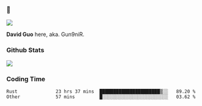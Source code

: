 ### 👋

![](https://komarev.com/ghpvc/?username=Gun9niR&label=Total+Views)

**David Guo** here, aka. Gun9niR.

### Github Stats

<img src="https://github-readme-stats.vercel.app/api?username=Gun9niR&count_private=true&show_icons=true&theme=vue-dark&hide_title=true">

### Coding Time

<!--START_SECTION:waka-->

```text
Rust              23 hrs 37 mins  ██████████████████████▒░░   89.20 %
Other             57 mins         █░░░░░░░░░░░░░░░░░░░░░░░░   03.62 %
```

<!--END_SECTION:waka-->
